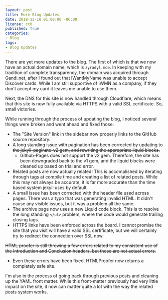 ```yaml
---
layout: post
title: More Blog Updates
date: 2018-12-10 01:00:00 -06:00
license: cc0
published: True
categories:
- Blog
tags:
- Blog Updates
---
```

There are yet more updates to the blog. The first of which is that we now have
an actual domain name, which is `zyradyl.moe`. In keeping with my tradition of
complete transparency, the domain was acquired through Gandi.net, after I found
out that IWantMyName was unable to accept Discover cards. While I am still
supportive of IWMN as a company, if they don't accept my card it leaves me
unable to use them.

Next, the DNS for this site is now handled through Cloudflare, which means that
this site is now fully available via HTTPS with a valid SSL certificate. So,
small victories.

While running through the process of updating the blog, I noticed several things
were broken and went ahead and fixed those:

  * The "Site Version" link in the sidebar now properly links to the GitHub
    source repository.
  * ~~A long standing issue with pagination has been corrected by updating to
    the jekyll-paginate-v2 gem, and rewriting the appropriate liquid blocks.~~
      * Github-Pages does not support the v2 gem. Therefore, the site has been
        downgraded back to the v1 gem, and the liquid blocks were cleaned up
        based on trial and error.
  * Related posts are now actually related! This is accomplished by iterating
    through tags at compile time and creating a list of related posts. While
    this may not always be accurate, it is far more accurate than the time
    based system jekyll uses by default.
  * A small issue has been corrected with the header file used across pages.
    There was a typo that was generating invalid HTML. It didn't cause any
    visible issues, but it was a problem all the same.
  * The archive page now uses a new Liquid code block. This is to resolve the
    long standing `</ul>` problem, where the code would generate trailing
    closing tags.
  * HTTPS links have been enforced across the board. I cannot promise the site
    that you visit will have a valid SSL certificate, but we will certainly try
    to redirect the connection over SSL now.

~~HTML proofer is still throwing a few errors related to my consistent use of
the Introduction and Conclusion headers, but these are not actual errors.~~
  * Even these errors have been fixed. HTMLProofer now returns a completely safe
    site.

I'm also in the process of going back through previous posts and cleaning up
the YAML front matter. While this front-matter previously had very little
impact on the site, it now can matter quite a lot with the way the related
posts system works.
